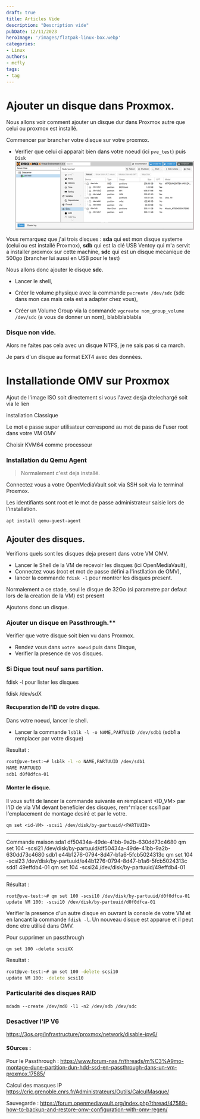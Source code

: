 ```yaml
---
draft: true
title: Articles Vide
description: "Description vide"
pubDate: 12/11/2023
heroImage: '/images/flatpak-linux-box.webp'
categories: 
- Linux
authors: 
- mcfly
tags:
- tag
---
```



# Ajouter un disque dans Proxmox.


Nous allons voir comment ajouter un disque dur dans Proxmox autre que celui ou proxmox est installé.

Commencer par brancher votre disque sur votre proxmox.

* Verifier que celui ci apparait bien dans votre noeud (ici `pve_test`) puis `Disk`
![Gestion des disques dans Proxmox](img/proxmox_disk.png)

Vous remarquez que j'ai trois disques :
**sda** qui est mon disque systeme (celui ou est installé Proxmox),
**sdb** qui est la clé USB Ventoy qui m'a servit a installer proxmox sur cette machine,
**sdc** qui est un disque mecanique de 500go (brancher lui aussi en USB pour le test)

Nous allons donc ajouter le disque **sdc**.

* Lancer le shell,
* Créer le volume physique  avec la commande `pvcreate /dev/sdc` (sdc dans mon cas mais cela est a adapter chez vous),

* Créer un Volume Group via la commande `vgcreate nom_group_volume /dev/sdc` (a vous de donner un nom),
blablblablabla



### Disque non vide.
Alors ne faites pas cela avec un disque NTFS, je ne sais pas si ca march.

Je pars d'un disque au format EXT4 avec des données.


# Installationde OMV  sur Proxmox


Ajout de l'image ISO soit directement si vous l'avez desja dtelechargé soit via le lien 

installation Classique

Le mot e passe super utilisateur correspond au mot de pass de l'user root dans votre VM OMV


Choisir KVM64 comme processeur


### Installation du Qemu Agent

>Normalement c'est deja installé.

Connectez vous a votre OpenMediaVault soit via SSH soit via le terminal Proxmox.

Les identifiants sont root et le mot de passe administrateur saisie lors de l'installation.

`apt install qemu-guest-agent`

## Ajouter des disques.
Verifions quels sont les disques deja present dans votre VM OMV.
* Lancer le Shell de la VM de recevoir les disques (ici OpenMediaVault),
* Connectez vous (root et mot de passe défini a l'instllation de OMV),
* lancer la commande `fdisk -l` pour montrer les disques present.

Normalement a ce stade, seul le disque de 32Go (si parametre par defaut lors de la creation de la VM) est present

Ajoutons donc un disque.

### Ajouter un disque en Passthrough.**
Verifier que votre disque soit bien vu dans Proxmox.
* Rendez vous dans `votre noeud` puis dans Disque,
* Verifier la presence de vos disques.


### Si Dique tout neuf sans partition.
fdisk -l pour lister les disques

fdisk /dev/sdX




#### Recuperation de l'ID de votre disque.
Dans votre noeud, lancer le shell.
* Lancer la commande `lsblk -l -o NAME,PARTUUID /dev/sdb1` (sdb1 a remplacer par votre disque)

Resultat :
```bash
root@pve-test:~# lsblk -l -o NAME,PARTUUID /dev/sdb1
NAME PARTUUID
sdb1 d0f0dfca-01
```

#### Monter le disque.
Il vous sufit de lancer la commande suivante en remplacant <ID_VM> par l'ID de vla VM devant beneficier des disques, rem^mlacer scsi1 par l'emplacement de montage desiré et <PARTUUID> par le votre.
```
qm set <id-VM> -scsi1 /dev/disk/by-partuuid/<PARTUUID>
```


---

Commande maison
sda1 df50434a-49de-41bb-9a2b-630dd73c4680   qm set 104 -scsi21 /dev/disk/by-partuuid/df50434a-49de-41bb-9a2b-630dd73c4680
sdb1 e44b1276-0794-8d47-b1a6-5fcb5024313c   qm set 104 -scsi23 /dev/disk/by-partuuid/e44b1276-0794-8d47-b1a6-5fcb5024313c
sdd1 49effdb4-01   qm set 104 -scsi24 /dev/disk/by-partuuid/49effdb4-01

---


Résultat :
```
root@pve-test:~# qm set 100 -scsi10 /dev/disk/by-partuuid/d0f0dfca-01
update VM 100: -scsi10 /dev/disk/by-partuuid/d0f0dfca-01
```

Verifier la presence d'un autre disque en ouvrant la console de votre VM et en lancant la commande `fdisk -l`. Un nouveau disque est apparue et il peut donc etre utilisé dans OMV.


Pour supprimer un passthrough
```
qm set 100 -delete scsiXX
```

Resultat :
```bash
root@pve-test:~# qm set 100 -delete scsi10
update VM 100: -delete scsi10
```


### Particularité des disques RAID
```
mdadm --create /dev/md0 -l1 -n2 /dev/sdb /dev/sdc
```

### Desactiver l'IP V6
https://3os.org/infrastructure/proxmox/network/disable-ipv6/

#### SOurces :
Pour le Passthrough : https://www.forum-nas.fr/threads/m%C3%A9mo-montage-dune-partition-dun-hdd-ssd-en-passthrough-dans-un-vm-proxmox.17585/

Calcul des masques IP https://cric.grenoble.cnrs.fr/Administrateurs/Outils/CalculMasque/


Sauvegarde : https://forum.openmediavault.org/index.php?thread/47589-how-to-backup-and-restore-omv-configuration-with-omv-regen/